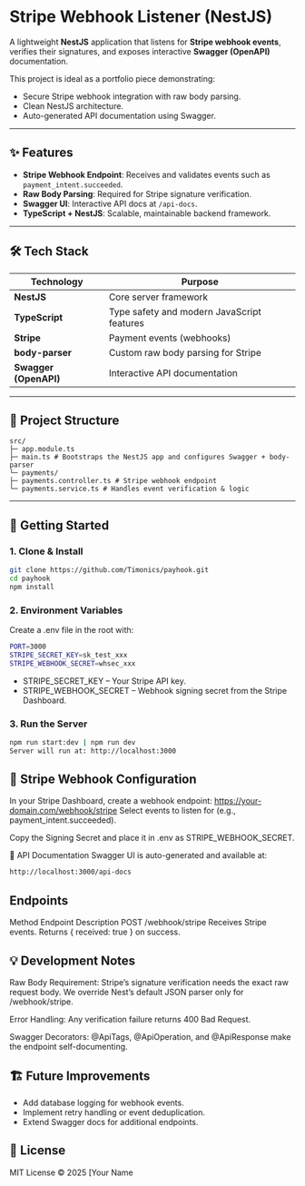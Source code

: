 # Stripe Webhook Listener (NestJS)

A lightweight **NestJS** application that listens for **Stripe webhook events**, verifies their signatures, and exposes interactive **Swagger (OpenAPI)** documentation.

This project is ideal as a portfolio piece demonstrating:

- Secure Stripe webhook integration with raw body parsing.
- Clean NestJS architecture.
- Auto-generated API documentation using Swagger.

---

## ✨ Features

- **Stripe Webhook Endpoint**: Receives and validates events such as `payment_intent.succeeded`.
- **Raw Body Parsing**: Required for Stripe signature verification.
- **Swagger UI**: Interactive API docs at `/api-docs`.
- **TypeScript + NestJS**: Scalable, maintainable backend framework.

---

## 🛠 Tech Stack

| Technology            | Purpose                                    |
| --------------------- | ------------------------------------------ |
| **NestJS**            | Core server framework                      |
| **TypeScript**        | Type safety and modern JavaScript features |
| **Stripe**            | Payment events (webhooks)                  |
| **body-parser**       | Custom raw body parsing for Stripe         |
| **Swagger (OpenAPI)** | Interactive API documentation              |

---

## 📂 Project Structure

```
src/
├─ app.module.ts
├─ main.ts # Bootstraps the NestJS app and configures Swagger + body-parser
└─ payments/
├─ payments.controller.ts # Stripe webhook endpoint
└─ payments.service.ts # Handles event verification & logic
```

---

## 🚀 Getting Started

### 1. Clone & Install

```bash
git clone https://github.com/Timonics/payhook.git
cd payhook
npm install
```

### 2. Environment Variables

Create a .env file in the root with:

```bash
PORT=3000
STRIPE_SECRET_KEY=sk_test_xxx
STRIPE_WEBHOOK_SECRET=whsec_xxx
```

- STRIPE_SECRET_KEY – Your Stripe API key.
- STRIPE_WEBHOOK_SECRET – Webhook signing secret from the Stripe Dashboard.

### 3. Run the Server

```bash
npm run start:dev | npm run dev
Server will run at: http://localhost:3000
```

## 🔑 Stripe Webhook Configuration

In your Stripe Dashboard, create a webhook endpoint:
https://your-domain.com/webhook/stripe
Select events to listen for (e.g., payment_intent.succeeded).

Copy the Signing Secret and place it in .env as STRIPE_WEBHOOK_SECRET.

📘 API Documentation
Swagger UI is auto-generated and available at:

```bash
http://localhost:3000/api-docs
```

## Endpoints
Method Endpoint Description
POST /webhook/stripe Receives Stripe events. Returns { received: true } on success.

## 💡 Development Notes

Raw Body Requirement: Stripe’s signature verification needs the exact raw request body.
We override Nest’s default JSON parser only for /webhook/stripe.

Error Handling: Any verification failure returns 400 Bad Request.

Swagger Decorators: @ApiTags, @ApiOperation, and @ApiResponse make the endpoint self-documenting.

## 🏗 Future Improvements

- Add database logging for webhook events.
- Implement retry handling or event deduplication.
- Extend Swagger docs for additional endpoints.

## 📜 License

MIT License © 2025 [Your Name
